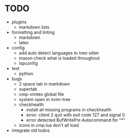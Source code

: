 # TODO

- plugins
  - markdown lists
- formatting and linting
  - markdown
  - latex
- config
  - add auto detect languages to tree-sitter
  - mason check what is loaded throughout
  - lspconfig
- test
  - python
- bugs
  - 2 space tab in markdown
  - supertab
  - cmp-vimtex global file
  - system open in nvim-tree
  - checkhealth
    - install all missing programs in checkhealth
    - error: client 2 quit with exit code 127 and signal 0
    - error detected BufWritePre Autocommand for "\*"
  - icons in cmp.lua don't all load
- integrate old todos
